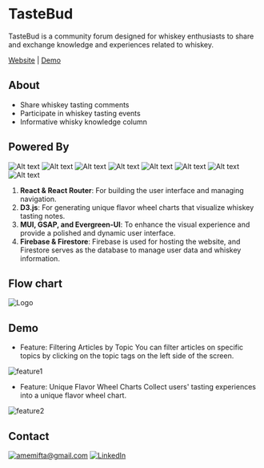 
# TasteBud
TasteBud is a community forum designed for whiskey enthusiasts to share and exchange knowledge and experiences related to whiskey.

[Website](https://tastebud-2dd90.web.app/)   |   [Demo](https://youtu.be/568I7s0xg1U)

## About
- Share whiskey tasting comments
- Participate in whiskey tasting events
- Informative whisky knowledge column

## Powered By
![Alt text](<https://img.shields.io/badge/React-61DAFB.svg?style=for-the-badge&logo=React&logoColor=black>)
![Alt text](<https://img.shields.io/badge/Vite-646CFF.svg?style=for-the-badge&logo=Vite&logoColor=white>)
![Alt text](<https://img.shields.io/badge/TypeScript-3178C6.svg?style=for-the-badge&logo=TypeScript&logoColor=white>)
![Alt text](<https://img.shields.io/badge/Firebase-FFCA28.svg?style=for-the-badge&logo=Firebase&logoColor=black>)
![Alt text](<https://img.shields.io/badge/D3.js-F9A03C.svg?style=for-the-badge&logo=d3dotjs&logoColor=white>)
![Alt text](<https://img.shields.io/badge/styledcomponents-DB7093.svg?style=for-the-badge&logo=styled-components&logoColor=white>)
![Alt text](<https://img.shields.io/badge/npm-CB3837.svg?style=for-the-badge&logo=npm&logoColor=white>)
![Alt text](<https://img.shields.io/badge/.ENV-ECD53F.svg?style=for-the-badge&logo=dotenv&logoColor=black>)
1. **React & React Router**: For building the user interface and managing navigation.
2. **D3.js**: For generating unique flavor wheel charts that visualize whiskey tasting notes.
3. **MUI, GSAP, and Evergreen-UI**: To enhance the visual experience and provide a polished and dynamic user interface.
4. **Firebase & Firestore**: Firebase is used for hosting the website, and Firestore serves as the database to manage user data and whiskey information.

## Flow chart
![Logo](https://i.imgur.com/Xa8R5am.png)

## Demo

-  Feature: Filtering Articles by Topic
You can filter articles on specific topics by clicking on the topic tags on the left side of the screen.

![feature1](https://imgur.com/g5HlnyX.gif)

-  Feature: Unique Flavor Wheel Charts
Collect users' tasting experiences into a unique flavor wheel chart.

![feature2](https://imgur.com/0FgjAUb.gif)

## Contact
[![amemifta@gmail.com](https://img.shields.io/badge/Gmail-EA4335.svg?style=for-the-badge&logo=Gmail&logoColor=white)](mailto:amemifta@gmail.com)
[![LinkedIn](https://img.shields.io/badge/LinkedIn-0A66C2.svg?style=for-the-badge&logo=LinkedIn&logoColor=white)](https://www.linkedin.com/in/marcehsu/)
